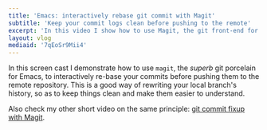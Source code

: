 ```yaml
---
title: 'Emacs: interactively rebase git commit with Magit'
subtitle: 'Keep your commit logs clean before pushing to the remote'
excerpt: 'In this video I show how to use Magit, the git front-end for Emacs, to interactively rebase commits.'
layout: vlog
mediaid: '7qEoSr9Mii4'
---
```


In this screen cast I demonstrate how to use `magit`, the _superb_ git
porcelain for Emacs, to interactively re-base your commits before
pushing them to the remote repository.  This is a good way of rewriting
your local branch's history, so as to keep things clean and make them
easier to understand.

Also check my other short video on the same principle: [git commit fixup
with
Magit](https://protesilaos.com/codelog/2019-11-27-emacs-magit-commit-fixup/).
